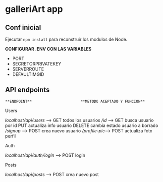 # galleriArt app
## Conf inicial

Ejecutar ```npm install``` para reconstruir los modulos de Node.

**CONFIGURAR .ENV CON LAS VARIABLES**

+ PORT
+ SECRETORPRIVATEKEY
+ SERVERROUTE
+ DEFAULTIMGID

## API endpoints

    **ENDPOINT**                      **METODO ACEPTADO Y FUNCION**

Users

_localhost/api/users_            --> GET todos los usuarios
                   _/id_         --> GET busca usuario por id
                                     PUT actualiza info usuario
                                     DELETE cambia estado usuario a borrado
                   _/signup_     --> POST crea nuevo usuario
                   _/profile-pic_--> POST actualiza foto perfil

Auth

_localhost/api/auth/login_       --> POST login

Posts

_localhost/api/posts_            --> POST crea nuevo post
                                     


